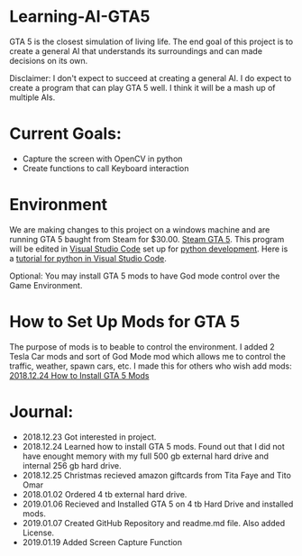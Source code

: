 # Learning-AI-GTA5

GTA 5 is the closest simulation of living life. The end goal of this project is to create a general AI that understands its surroundings and can made decisions on its own.

Disclaimer: I don't expect to succeed at creating a general AI. I do expect to create a program that can play GTA 5 well. I think it will be a mash up of multiple AIs. 

# Current Goals: 
- Capture the screen with OpenCV in python 
- Create functions to call Keyboard interaction

# Environment 
We are making changes to this project on a windows machine and are running GTA 5 baught from Steam for $30.00. [Steam GTA 5](https://store.steampowered.com/app/271590/Grand_Theft_Auto_V/). This program will be edited in [Visual Studio Code](https://code.visualstudio.com/) set up for [python development](https://marketplace.visualstudio.com/items?itemName=ms-python.python). Here is a [tutorial for python in Visual Studio Code](https://code.visualstudio.com/docs/python/python-tutorial). 

Optional: You may install GTA 5 mods to have God mode control over the Game Environment. 

# How to Set Up Mods for GTA 5 
The purpose of mods is to beable to control the environment. I added 2 Tesla Car mods and sort of God Mode mod which allows me to control the traffic, weather, spawn cars, etc. I made this for others who wish add mods: [2018.12.24 How to Install GTA 5 Mods]( https://docs.google.com/document/d/1k3z26HRxOlJ-v-ALhVgJuAP70ht3Ny2YI8Lj5H43o_I/edit?usp=sharing)

# Journal: 
- 2018.12.23 Got interested in project.
- 2018.12.24 Learned how to install GTA 5 mods. Found out that I did not have enought memory with my full 500 gb external hard drive and internal 256 gb hard drive. 
- 2018.12.25 Christmas recieved amazon giftcards from Tita Faye and Tito Omar
- 2018.01.02 Ordered 4 tb external hard drive. 
- 2019.01.06 Recieved and Installed GTA 5 on 4 tb Hard Drive and installed mods. 
- 2019.01.07 Created GitHub Repository and readme.md file. Also added License.
- 2019.01.19 Added Screen Capture Function

